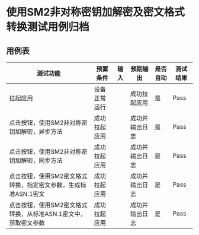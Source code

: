 # 使用SM2非对称密钥加解密及密文格式转换测试用例归档

## 用例表

| 测试功能                                                     | 预置条件     | 输入 | 预期输出       | 是否自动 | 测试结果 |
| ------------------------------------------------------------ | ------------ | ---- | -------------- | -------- | -------- |
| 拉起应用                                                     | 设备正常运行 |      | 成功拉起应用   | 是       | Pass     |
| 点击按钮，使用SM2非对称密钥加解密，异步方法                  | 成功拉起应用 |      | 成功并输出日志 | 是       | Pass     |
| 点击按钮，使用SM2非对称密钥加解密，同步方法                  | 成功拉起应用 |      | 成功并输出日志 | 是       | Pass     |
| 点击按钮，使用SM2密文格式转换，指定密文参数，生成标准ASN.1密文 | 成功拉起应用 |      | 成功并输出日志 | 是       | Pass     |
| 点击按钮，使用SM2密文格式转换，从标准ASN.1密文中，获取密文参数 | 成功拉起应用 |      | 成功并输出日志 | 是       | Pass     |